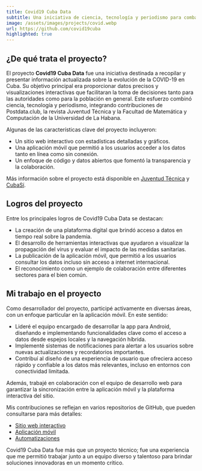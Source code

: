 ```yaml
---
title: Covid19 Cuba Data
subtitle: Una iniciativa de ciencia, tecnología y periodismo para combatir la COVID-19 en Cuba. Datos abiertos y herramientas interactivas al servicio de la población.
image: /assets/images/projects/covid.webp
url: https://github.com/covid19cuba
highlighted: true
---
```


## ¿De qué trata el proyecto?

El proyecto **Covid19 Cuba Data** fue una iniciativa destinada a recopilar y presentar información actualizada sobre la evolución de la COVID-19 en Cuba. Su objetivo principal era proporcionar datos precisos y visualizaciones interactivas que facilitaran la toma de decisiones tanto para las autoridades como para la población en general. Este esfuerzo combinó ciencia, tecnología y periodismo, integrando contribuciones de Postdata.club, la revista Juventud Técnica y la Facultad de Matemática y Computación de la Universidad de La Habana.

Algunas de las características clave del proyecto incluyeron:

- Un sitio web interactivo con estadísticas detalladas y gráficos.
- Una aplicación móvil que permitió a los usuarios acceder a los datos tanto en línea como sin conexión.
- Un enfoque de código y datos abiertos que fomentó la transparencia y la colaboración.

Más información sobre el proyecto está disponible en [Juventud Técnica](https://www.cubaperiodistas.cu/2020/11/covid-19-cuba-data-ciencia-y-periodismo-para-tomar-decisiones/) y [CubaSí](https://cubasi.cu/es/noticia/covid19cubadata-una-herramienta-para-informarse-y-tomar-decisiones).

## Logros del proyecto

Entre los principales logros de Covid19 Cuba Data se destacan:

- La creación de una plataforma digital que brindó acceso a datos en tiempo real sobre la pandemia.
- El desarrollo de herramientas interactivas que ayudaron a visualizar la propagación del virus y evaluar el impacto de las medidas sanitarias.
- La publicación de la aplicación móvil, que permitió a los usuarios consultar los datos incluso sin acceso a internet internacional.
- El reconocimiento como un ejemplo de colaboración entre diferentes sectores para el bien común.

## Mi trabajo en el proyecto

Como desarrollador del proyecto, participé activamente en diversas áreas, con un enfoque particular en la aplicación móvil. En este sentido:

- Lideré el equipo encargado de desarrollar la app para Android, diseñando e implementando funcionalidades clave como el acceso a datos desde espejos locales y la navegación híbrida.
- Implementé sistemas de notificaciones para alertar a los usuarios sobre nuevas actualizaciones y recordatorios importantes.
- Contribuí al diseño de una experiencia de usuario que ofreciera acceso rápido y confiable a los datos más relevantes, incluso en entornos con conectividad limitada.

Además, trabajé en colaboración con el equipo de desarrollo web para garantizar la sincronización entre la aplicación móvil y la plataforma interactiva del sitio.

Mis contribuciones se reflejan en varios repositorios de GitHub, que pueden consultarse para más detalles:

- [Sitio web interactivo](https://github.com/covid19cubadata/covid19cubadata.github.io)
- [Aplicación móvil](https://github.com/covid19cuba/covid19cuba-app)
- [Automatizaciones](https://github.com/covid19cuba/covid19cuba-action)

Covid19 Cuba Data fue más que un proyecto técnico; fue una experiencia que me permitió trabajar junto a un equipo diverso y talentoso para brindar soluciones innovadoras en un momento crítico.

